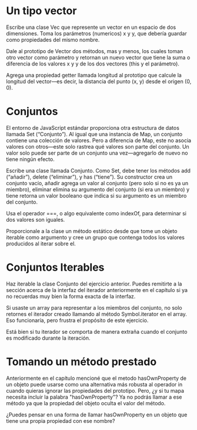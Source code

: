 # Un tipo vector

Escribe una clase Vec que represente un vector en un espacio de dos dimensiones. Toma los parámetros (numericos) x y y, que debería guardar como propiedades del mismo nombre.

Dale al prototipo de Vector dos métodos, mas y menos, los cuales toman otro vector como parámetro y retornan un nuevo vector que tiene la suma o diferencia de los valores x y y de los dos vectores (this y el parámetro).

Agrega una propiedad getter llamada longitud al prototipo que calcule la longitud del vector—es decir, la distancia del punto (x, y) desde el origen (0, 0).

# Conjuntos

El entorno de JavaScript estándar proporciona otra estructura de datos llamada Set (“Conjunto”). Al igual que una instancia de Map, un conjunto contiene una colección de valores. Pero a diferencia de Map, este no asocia valores con otros—este solo rastrea qué valores son parte del conjunto. Un valor solo puede ser parte de un conjunto una vez—agregarlo de nuevo no tiene ningún efecto.

Escribe una clase llamada Conjunto. Como Set, debe tener los métodos add (“añadir”), delete (“eliminar”), y has (“tiene”). Su constructor crea un conjunto vacío, añadir agrega un valor al conjunto (pero solo si no es ya un miembro), eliminar elimina su argumento del conjunto (si era un miembro) y tiene retorna un valor booleano que indica si su argumento es un miembro del conjunto.

Usa el operador ===, o algo equivalente como indexOf, para determinar si dos valores son iguales.

Proporcionale a la clase un método estático desde que tome un objeto iterable como argumento y cree un grupo que contenga todos los valores producidos al iterar sobre el.

# Conjuntos Iterables

Haz iterable la clase Conjunto del ejercicio anterior. Puedes remitirte a la sección acerca de la interfaz del iterador anteriormente en el capítulo si ya no recuerdas muy bien la forma exacta de la interfaz.

Si usaste un array para representar a los miembros del conjunto, no solo retornes el iterador creado llamando al método Symbol.iterator en el array. Eso funcionaría, pero frustra el propósito de este ejercicio.

Está bien si tu iterador se comporta de manera extraña cuando el conjunto es modificado durante la iteración.

# Tomando un método prestado

Anteriormente en el capítulo mencioné que el metodo hasOwnProperty de un objeto puede usarse como una alternativa más robusta al operador in cuando quieras ignorar las propiedades del prototipo. Pero, ¿y si tu mapa necesita incluir la palabra "hasOwnProperty"? Ya no podrás llamar a ese método ya que la propiedad del objeto oculta el valor del método.

¿Puedes pensar en una forma de llamar hasOwnProperty en un objeto que tiene una propia propiedad con ese nombre?